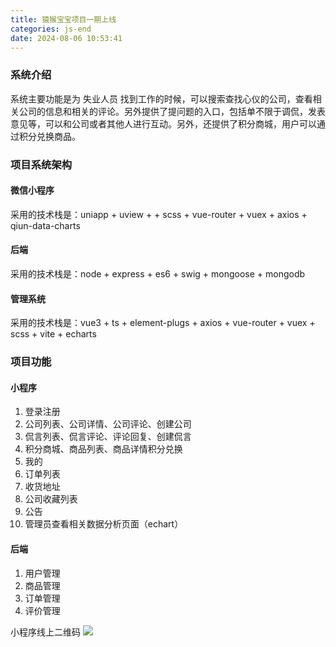 ```yaml
---
title: 猿猴宝宝项目一期上线
categories: js-end
date: 2024-08-06 10:53:41
---
```

### 系统介绍
系统主要功能是为 失业人员 找到工作的时候，可以搜索查找心仪的公司，查看相关公司的信息和相关的评论。另外提供了提问题的入口，包括单不限于调侃，发表意见等，可以和公司或者其他人进行互动。另外，还提供了积分商城，用户可以通过积分兑换商品。
### 项目系统架构

<!-- more -->

#### 微信小程序

采用的技术栈是：uniapp + uview +  + scss + vue-router + vuex + axios + qiun-data-charts
#### 后端

采用的技术栈是：node + express + es6 + swig + mongoose + mongodb
#### 管理系统

采用的技术栈是：vue3 + ts + element-plugs + axios + vue-router + vuex + scss + vite + echarts

### 项目功能

#### 小程序
1. 登录注册
2. 公司列表、公司详情、公司评论、创建公司
3. 侃言列表、侃言评论、评论回复、创建侃言
4. 积分商城、商品列表、商品详情积分兑换
5. 我的
6. 订单列表
7. 收货地址
8. 公司收藏列表
9. 公告
10. 管理员查看相关数据分析页面（echart）

#### 后端
1. 用户管理
2. 商品管理
3. 订单管理
4. 评价管理

小程序线上二维码
<img src="/images/img-folder/2024/chat.jpg">